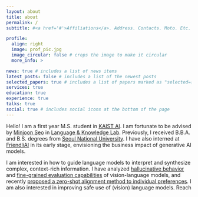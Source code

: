 ```yaml
---
layout: about
title: about
permalink: /
subtitle: #<a href='#'>Affiliations</a>. Address. Contacts. Moto. Etc.

profile:
  align: right
  image: prof_pic.jpg
  image_circular: false # crops the image to make it circular
  more_info: >

news: true # includes a list of news items
latest_posts: false # includes a list of the newest posts
selected_papers: true # includes a list of papers marked as "selected={true}"
services: true
education: true
experience: true
talks: true
social: true # includes social icons at the bottom of the page
---
```


<!-- Write your biography here. Tell the world about yourself. Link to your favorite [subreddit](http://reddit.com). You can put a picture in, too. The code is already in, just name your picture `prof_pic.jpg` and put it in the `img/` folder.

Put your address / P.O. box / other info right below your picture. You can also disable any of these elements by editing `profile` property of the YAML header of your `_pages/about.md`. Edit `_bibliography/papers.bib` and Jekyll will render your [publications page](/al-folio/publications/) automatically.

Link to your social media connections, too. This theme is set up to use [Font Awesome icons](https://fontawesome.com/) and [Academicons](https://jpswalsh.github.io/academicons/), like the ones below. Add your Facebook, Twitter, LinkedIn, Google Scholar, or just disable all of them. -->

Hello! I am a first year M.S. student in [KAIST AI](https://gsai.kaist.ac.kr/). I am fortunate to be advised by [Minjoon Seo](https://seominjoon.github.io/) in [Language & Knowledge Lab](https://LKLab.kaist.ac.kr/). Previously, I received B.B.A. and B.S. degrees from [Seoul National University](https://en.snu.ac.kr/index.html). I have also interned at [FriendliAI](https://friendli.ai/) in its early stage, envisioning the business impact of generative AI models.  
  
I am interested in how to guide language models to interpret and synthesize complex, context-rich information. I have analyzed [hallucinative behavior](https://arxiv.org/abs/2311.07362) and [fine-grained evaluation capabilities](https://arxiv.org/abs/2401.06591) of vision-language models, and recently [proposed a zero-shot alignment method to individual preferences](https://arxiv.org/abs/2405.17977). I am also interested in improving safe use of (vision) language models. Reach 
 <!-- I am also interested in modeling the human context, specifically individual values, behaviors, and preferences. -->